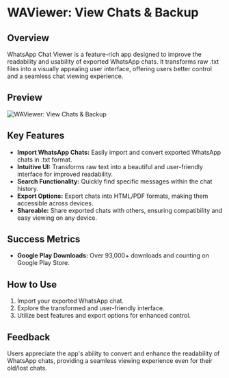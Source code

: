 # WAViewer: View Chats & Backup

## Overview

WhatsApp Chat Viewer is a feature-rich app designed to improve the readability and usability of exported WhatsApp chats. It transforms raw .txt files into a visually appealing user interface, offering users better control and a seamless chat viewing experience.

## Preview

![WAViewer: View Chats & Backup](https://uc73a1c3468e89d703c20bfe5782.previews.dropboxusercontent.com/p/thumb/ACLLqxen0SvUxEy6mKnjhynVH3CZoGEsBZmooht6kuDLUgWeKTAubhzIytoF8YLdcK87kHXXUd7ctV2Tosggea9_lLq-8f8K6-o_zJgFS8A1xAKMuQz6U1y2PGYXJ9zjRe7FqTrCTJF0nq18ZNVva9wDlT6GzGtYf7LsgiLloUBCF5rvZFF3coucTQlneofSowttQLti7lo9yaqLx_JYkygsT3YDOj2uF_RviXOt4WbQCL_QvzCMl0m-Eo6fYsMTfsKSwCWNQwrOar4NMfVqZYOjpjfc4M_PaQnyrXken7yjG4X5NtqZuSUmuiEypqH-G9-4uEYLqMHCwHtbd5AxsaDLLYcB_PaD_tV87_ta4L8Lwr_u8UY5oqfB90SgmX8qtJcXuCAEnYXGi-BHGJ4ypAsboRDOXMO5bFkcXachiEhjxiQcSEsx2dHX4zOvr1I12u7jZni3vFjJvXhBFMdODEbJfQoclxS_wvYNfbcsuuGHOaOsoE4E-ghYx8WYRdhEe34/p.gif)

## Key Features

- **Import WhatsApp Chats:** Easily import and convert exported WhatsApp chats in .txt format.
- **Intuitive UI:** Transforms raw text into a beautiful and user-friendly interface for improved readability.
- **Search Functionality:** Quickly find specific messages within the chat history.
- **Export Options:** Export chats into HTML/PDF formats, making them accessible across devices.
- **Shareable:** Share exported chats with others, ensuring compatibility and easy viewing on any device.

## Success Metrics

- **Google Play Downloads:** Over 93,000+ downloads and counting on Google Play Store.

## How to Use

1. Import your exported WhatsApp chat.
2. Explore the transformed and user-friendly interface.
3. Utilize best features and export options for enhanced control.

## Feedback

Users appreciate the app's ability to convert and enhance the readability of WhatsApp chats, providing a seamless viewing experience even for their old/lost chats.
